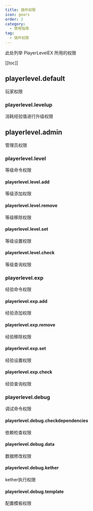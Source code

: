 ```yaml
---
title: 插件权限
icon: gears
order: 2
category:
  - 使用指南
tag:
  - 插件权限
---
```


此处列举 PlayerLevelEX 所用的权限

<!-- more -->

[[toc]]

## playerlevel.default  
玩家权限  

### playerlevel.levelup
消耗经验值进行升级权限  

## playerlevel.admin 
管理员权限  

### playerlevel.level
等级命令权限  
#### playerlevel.level.add
等级添加权限  
#### playerlevel.level.remove
等级移除权限  
#### playerlevel.level.set
等级设置权限  
#### playerlevel.level.check
等级查询权限  

### playerlevel.exp
经验命令权限  
#### playerlevel.exp.add
经验添加权限  
#### playerlevel.exp.remove
经验移除权限
#### playerlevel.exp.set
经验设置权限
#### playerlevel.exp.check
经验查询权限  

### playerlevel.debug
调试命令权限
#### playerlevel.debug.checkdependencies
依赖检查权限
#### playerlevel.debug.data
数据修改权限
#### playerlevel.debug.kether
kether执行权限
#### playerlevel.debug.template
配置模板权限  
